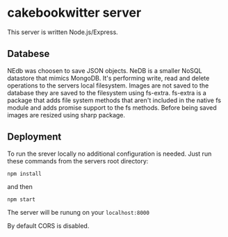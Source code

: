 # cakebookwitter server

This server is written Node.js/Express.

## Databese

NEdb was choosen to save JSON objects. NeDB is a smaller NoSQL datastore that mimics MongoDB.
It's performing write, read and delete operations to the servers local filesystem.
Images are not saved to the database they are saved to the filesystem using fs-extra.
fs-extra is a package that adds file system methods that aren't included in the native fs module and adds promise support to the fs methods.
Before being saved images are resized using sharp package.

## Deployment

To run the srever locally no additional configuration is needed.
Just run these commands from the servers root directory:

``` npm install ```

and then 

``` npm start ``` 

The server will be runung on your ``` localhost:8000 ```

By default CORS is disabled.
 
